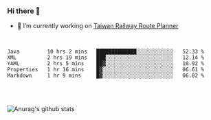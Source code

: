 ### Hi there 👋

- 🔭 I’m currently working on [Taiwan Railway Route Planner](https://github.com/Taiwan-Railway-Route-Planner)

<br/>

<!--START_SECTION:waka-->
```text
Java         10 hrs 2 mins   █████████████░░░░░░░░░░░░   52.33 % 
XML          2 hrs 19 mins   ███░░░░░░░░░░░░░░░░░░░░░░   12.14 % 
YAML         2 hrs 5 mins    ██▓░░░░░░░░░░░░░░░░░░░░░░   10.92 % 
Properties   1 hr 16 mins    █▓░░░░░░░░░░░░░░░░░░░░░░░   06.61 % 
Markdown     1 hr 9 mins     █▓░░░░░░░░░░░░░░░░░░░░░░░   06.02 % 
```
<!--END_SECTION:waka-->

<br/>
<br/>

![Anurag's github stats](https://github-readme-stats.vercel.app/api?username=DepickereSven&show_icons=true&theme=tokyonight)



<!--
**DepickereSven/DepickereSven** is a ✨ _special_ ✨ repository because its `README.md` (this file) appears on your GitHub profile.

Here are some ideas to get you started:

- 🔭 I’m currently working on ...
- 🌱 I’m currently learning ...
- 👯 I’m looking to collaborate on ...
- 🤔 I’m looking for help with ...
- 💬 Ask me about ...
- 📫 How to reach me: ...
- 😄 Pronouns: ...
- ⚡ Fun fact: ...
-->
